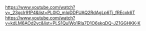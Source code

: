 https://www.youtube.com/watch?v=_23gclr91P4&list=PL0lO_mIqDDFUAQ2RdAgLp6Tj_fREcxk6T
https://www.youtube.com/watch?v=kdLM6AOd2vc&list=PLS1QulWo1RIa7D1O6skqDQ-JZ1GGHKK-K